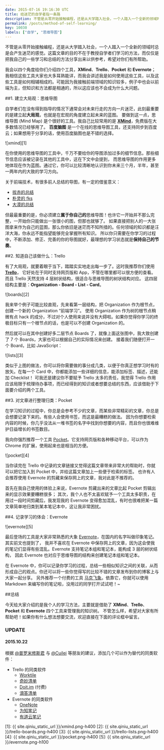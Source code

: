 ```yaml
---
date: 2015-07-16 19:16:30 UTC
title: 给迷茫的自学者指一条路
description: 不管是从零开始接触编程，还是从大学踏入社会，一个人踏入一个全新的领域时总是会产生迷茫的感觉。这篇文章的目的不在于教授自学者们学习的方法，仅仅把我自己的一些学习和总结的方法分享出来，以供各位参考，希望对你们有所帮助。
permalink: /posts/method-of-self-learning/
key: 10030
labels: ["自学", "思维导图"]
---
```


不管是从零开始接触编程，还是从大学踏入社会，一个人踏入一个全新的领域时总是会产生迷茫的感觉。这篇文章的目的不在于教授自学者们学习的方法，而仅仅是把我自己的一些学习和总结的方法分享出来以供参考，希望对你们有所帮助。

我会以四个角度给你们介绍四个工具，**XMind**、**Trello**、**Pocket** 和 **Evernote**；我相信这些工具大家也大多耳熟能详，而我会讲述我是如何使用这些工具，以及这些工具是如何相辅相成的。可能因为我接触前端领域的知识较多，例子中也会以前端为主，但知识和方法都是相通的，所以这应该也不会成为什么大问题。

##1. 建立大局观：思维导图

自学者们在没有得到指导的情况下通常会对未来行走的方向一片迷茫，此刻最重要的是建立起**大局观**，也就是在宏观的角度建立起未来的蓝图。
要做到这一点，思维导图 (Mind Map) 是个很好的工具。我自己比较常用的是 **[XMind](http://www.xmind.net/cn/)**，免费版在大多数情况已经够用了。
**百度脑图** 是一个在线的思维导图工具，还支持同步到百度云；如果想用于分享的话，使用百度脑图也是不错的选择。

![xmind][1]

在你使用的思维导图的工具中，千万不要给你的导图添加过多的细节信息。那些细节信息应该被记录在其他的工具中，这在下文中会提到，
而思维导图的作用更多地体现在作为蓝图。通过它，你可以比较清晰地认识到你未来三个月，半年，甚至一两年内的大致的学习方向。

关于前端技术，有很多前人总结的导图，有一定的借鉴意义：

- [拔赤的总结](https://camo.githubusercontent.com/6797bdc1a11d35369611c817bbd5dae9a162d775/68747470733a2f2f7261772e6769746875622e636f6d2f4a61636b736f6e5469616e2f666b732f6d61737465722f666967757265732f666b732e6a7067)
- [朴灵的 fks](https://github.com/JacksonTian/fks)
- [大漠的总结](http://www.w3cplus.com/sites/default/files/blogs/2015/1506/js-in-one-pic.png)

但最最重要的是，你必须建立**属于你自己的**思维导图！也许它一开始并不那么完整，一开始你只能做出一张很小的图，但那也就够了。
如果直接把别人的一大张图拿来作为自己的蓝图，那么你依旧是迷茫而不知所措的。任何领域的知识都是汪洋大海，你永远不能指望能够完全掌握所有知识。
所以你只需要在你学习的过程中，不断添加、修正、完善的你的导图就好，最理想的学习状态就是**保持自己的节奏**。

##2. 知道自己该做什么：Trello

有了大局观，就要着眼于当下，踏踏实实地走出每一步了。这时我推荐你们使用 **[Trello](https://trello.com/)**，
它好处在于同时支持网页版和 App，不管在哪里都可以很方便的查看。而且 Trello 天然支持 4 层树状结构，很适合与思维导图的树状结构对应。
这四层结构主要是：**Organization - Board - List - Card**。

![boards][2]

我来举个例子可能比较直观，先来看第一层结构，把 Organization 作为根节点，创建一个新的 Organization “前端学习”。
使用 Organization 作为树的根节点稍微有点 hack 的成分，不过对个人使用来说并没有大碍啦。如果你觉得你学习的终极目标只有一个根节点的话，也是可以不创建 Organization 的。

然后就可以在其中创建好多二层节点 Boards 了，就像上面这张图中，我大致创建了 7 个 Boards，大家也可以根据自己的实际情况来创建。
接着我们随便打开一个 Board，比如 JavaScript：

![lists][3]

类似于上图的做法，你可以将你需要做的事分成几类，以便于你真正想学习时有的放矢。在每一个 Card 中，你都能添加一些详细的信息，能添加标签、描述，还能加 Checklist！
可我还是建议你不要赋予 Trello 太多的责任，我觉得 Trello 作用应该局限于梳理待办事项，而已经得到的知识或者想要总结的东西，应该借助于下面要介绍的两个工具。

##3. 对文章进行整理归类：Pocket

在学习知识的过程中，你总是会参考不少的文章，而某些非常精彩的文章，你总是会想要记录下来的。有些人会使用书签，而这是最糟糕的做法。
因为你想要检索内容的时候，你几乎没法从一堆书签的名字中找到你想要的内容，而且你也很难维护日益增长的书签数目。

我向你强烈推荐一个工具 [Pocket](https://getpocket.com/chrome/)。它支持网页版和各种移动平台，可以作为 Chrome 的扩展，使用起来也是相当的方便。

![pocket][4]

当你读完在 Trello 中记录的文章链接又觉得这篇文章带来非常大的帮助时，你就可以把它加入到 Pocket 中，并给这篇文章加上一些便于检索的标签。
也许有人会推荐使用 Evernote 的剪藏来保存网上的文章，我对此是不推荐的。

首先在我自己使用的体验上来说，Evernote 剪藏出来的文章比起 Pocket 剪辑出来的显示效果要糟糕很多；
其次，我个人也不太喜欢赋予一个工具太多职责，在用过一段时间剪藏后，我发现我的 Evernote 变得愈加混乱，有时也很难把某一篇文章简单地归类到某本笔记本中，这让我非常困扰。

##4. 记录学习的体会：Evernote

![evernote][5]

最后登场的工具是大家非常熟悉的大象 [Evernote](https://evernote.com/intl/zh-cn/)，在国内的名字叫做印象笔记。其实前文也提到了，
我并不喜欢在 Evernote 中保存网上的文章，因为这会使我的笔记们显得有些混乱。Evernote 支持笔记本组和笔记本，能构成 3 层的树状结构，
因此 Evernote 也对应于思维导图的结构来创建笔记本组和笔记本。

在 Evernote 中，你可以记录你学习的过程，总结一些相似知识之间的关联，从而形成自己的观点。你还可以将一些你觉得写的比较不错的文章发布到你的博客上与大家一起分享。
另外推荐一个付费的工具 [马克飞象](http://maxiang.info/)。依靠它，你就可以使用 Markdown 来编写你的笔记啦，没用过的同学打开试试吧！~

##总结

今天给大家介绍的是我个人的学习方法，主要就是借助了 **XMind**、**Trello**、**Pocket** 和 **Evernote** 四个工具来管理我的知识树。
不管怎么样，希望对大家有所帮助吧！如果你有什么想法想要交流，欢迎直接在下面的评论框中留言。

### UPDATE

#### 2015.10.22

根据 [@普罗米修斯君](http://weibo.com/u/3140194393) 与 [@Cuilei](http://www.zhihu.com/people/cuilei) 等朋友的建议，添加几个可以作为替代的同类软件：

- Trello 的同类软件
    - [Worktile](https://worktile.com/)
    - [奇妙清单](https://www.wunderlist.com/zh/)
    - [Doit.im](http://doit.im/cn/) (付费)
    - [滴答清单](https://www.dida365.com)
- Evernote 的同类软件
    - [OneNote](http://www.onenote.com/)
    - [为知笔记](http://www.wiz.cn/)
    - [有道云笔记](http://note.youdao.com/)

[1]: {{ site.qiniu_static_url }}/xmind.png-h400
[2]: {{ site.qiniu_static_url }}/trello-boards.png-h400
[3]: {{ site.qiniu_static_url }}/trello-lists.png-h400
[4]: {{ site.qiniu_static_url }}/pocket.png-h400
[5]: {{ site.qiniu_static_url }}/evernote.png-h100
